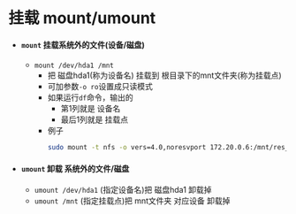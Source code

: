 # 挂载 mount/umount

- #### `mount` 挂载系统外的文件(设备/磁盘)
    - `mount /dev/hda1 /mnt`
        - 把 磁盘hda1(称为设备名) 挂载到 根目录下的mnt文件夹(称为挂载点)
        - 可加参数`-o ro`设置成只读模式
        - 如果运行`df`命令，输出的
            - 第1列就是 设备名
            - 最后1列就是 挂载点
        - 例子
            ```bash
            sudo mount -t nfs -o vers=4.0,noresvport 172.20.0.6:/mnt/res_files /mnt/res_files
            ```
            

- #### `umount` 卸载 系统外的文件/磁盘
    - `umount /dev/hda1` (指定设备名)把 磁盘hda1 卸载掉
    - `umount /mnt` (指定挂载点)把 mnt文件夹 对应设备 卸载掉

